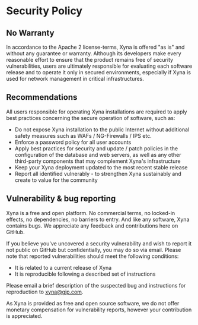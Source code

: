 # Security Policy

## No Warranty

In accordance to the Apache 2 license-terms, Xyna is offered "as is" and without any guarantee or warranty.
Although its developers make every reasonable effort to ensure that the product remains free of security vulnerabilities,
users are ultimately responsible for evaluating each software release and to operate it only in secured environments,
especially if Xyna is used for network management in critical infrastructures.

## Recommendations
All users responsible for operating Xyna installations are required to apply best practices concerning the secure operation of software, such as:

* Do not expose Xyna installation to the public Internet without additional safety measures such as WAFs / NG-Firewalls / IPS etc.
* Enforce a password policy for all user accounts
* Apply best practices for security and update / patch policies in the configuration of the database and web servers, as well as any other third-party components that may complement Xyna's infrastructure
* Keep your Xyna deployment updated to the most recent stable release
* Report all identified vulnerably - to strengthen Xyna sustainably and create to value for the community

## Vulnerability & bug reporting
Xyna is a free and open platform. No commercial terms, no locked-in effects, no dependencies, no barriers to entry.
And like any software, Xyna contains bugs. We appreciate any feedback and contributions here on GitHub.
 
If you believe you've uncovered a security vulnerability and wish to report it not public on GitHub but confidentially,
you may do so via email. Please note that reported vulnerabilities should meet the following conditions:

* It is related to a current release of Xyna
* It is reproducible following a described set of instructions

Please email a brief description of the suspected bug and instructions for reproduction to [xyna@gip.com](mailto:xyna@gip.com).
 
As Xyna is provided as free and open source software, we do not offer monetary compensation for vulnerability reports,
however your contribution is appreciated.
